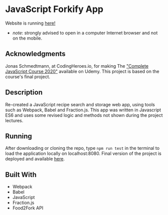# JavaScript Forkify App

Website is running [here!](https://forkify-alon.herokuapp.com/) 
- *note*: strongly advised to open in a computer Internet browser and not on the mobile.   

## Acknowledgments
Jonas Schmedtmann, at CodingHeroes.io, for making The ["Complete JavaScript Course 2020"](https://www.udemy.com/course/the-complete-javascript-course/) available on Udemy. 
This project is based on the course's final project.

## Description
Re-created a JavaScript recipe search and storage web app, using tools such as Webpack, Babel and Fraction.js. 
This app was written in Javascript ES6 and uses some revised logic and methods not shown during the project lectures.

## Running
After downloading or cloning the repo, type ```npm run test``` in the terminal to load the application locally on localhost:8080. Final version of the project is deployed and available [here](https://forkify-alon.herokuapp.com/).

## Built With
- Webpack
- Babel
- JavaScript
- Fraction.js
- Food2Fork API 

